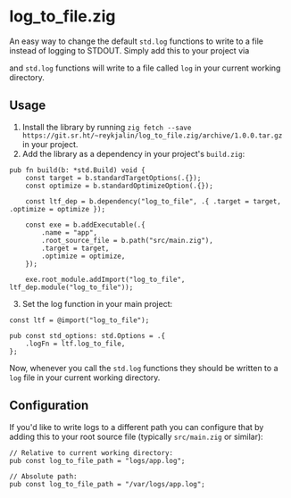 # log_to_file.zig

An easy way to change the default `std.log` functions to write to a file instead of logging to
STDOUT.
Simply add this to your project via

and `std.log` functions will write to a file called `log` in your current working directory.

## Usage

1. Install the library by running
   `zig fetch --save https://git.sr.ht/~reykjalin/log_to_file.zig/archive/1.0.0.tar.gz`
   in your project.
2. Add the library as a dependency in your project's `build.zig`:

```zig
pub fn build(b: *std.Build) void {
    const target = b.standardTargetOptions(.{});
    const optimize = b.standardOptimizeOption(.{});

    const ltf_dep = b.dependency("log_to_file", .{ .target = target, .optimize = optimize });

    const exe = b.addExecutable(.{
        .name = "app",
        .root_source_file = b.path("src/main.zig"),
        .target = target,
        .optimize = optimize,
    });

    exe.root_module.addImport("log_to_file", ltf_dep.module("log_to_file"));
```

3. Set the log function in your main project:

```zig
const ltf = @import("log_to_file");

pub const std_options: std.Options = .{
    .logFn = ltf.log_to_file,
};
```

Now, whenever you call the `std.log` functions they should be written to a `log` file in your
current working directory.

## Configuration

If you'd like to write logs to a different path you can configure that by adding this to your root
source file (typically `src/main.zig` or similar):

```zig
// Relative to current working directory:
pub const log_to_file_path = "logs/app.log";

// Absolute path:
pub const log_to_file_path = "/var/logs/app.log";
```
